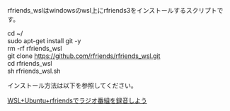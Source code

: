 rfriends_wslはwindowsのwsl上にrfriends3をインストールするスクリプトです。  
   
cd ~/  
sudo apt-get install git -y  
rm -rf rfriends_wsl  
git clone https://github.com/rfriends/rfriends_wsl.git  
cd rfriends_wsl  
sh rfriends_wsl.sh  
  
インストール方法は以下を参照してください。  
  
[WSL+Ubuntu+rfriendsでラジオ番組を録音しよう](https://github.com/rfriends/rfriends_wsl/wiki)
